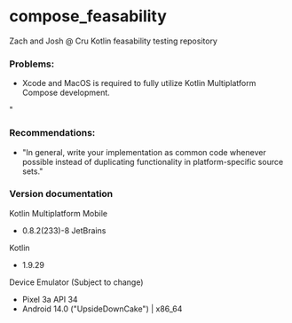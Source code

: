 # compose_feasability
Zach and Josh @ Cru Kotlin feasability testing repository

### Problems:
- Xcode and MacOS is required to fully utilize Kotlin Multiplatform Compose development.

"
### Recommendations:
- "In general, write your implementation as common code whenever possible instead of duplicating functionality in platform-specific source sets."

### Version documentation
Kotlin Multiplatform Mobile
- 0.8.2(233)-8 JetBrains

Kotlin
- 1.9.29

Device Emulator (Subject to change)
- Pixel 3a API 34
- Android 14.0 ("UpsideDownCake") | x86_64

